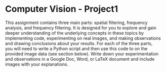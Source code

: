 # Computer Vision - Project1

This assignment contains three main parts: spatial filtering, frequency analysis, and frequency filtering. It
is designed for you to explore and gain deeper understanding of the underlying concepts in these topics by
implementing code, experimenting on real images, and making observations and drawing conclusions about
your results. For each of the three parts, you will need to write a Python script and then use this code to
on the provided image data (see section below). Write down your experimentation and observations in a
Google Doc, Word, or LaTeX document and include images with your explanations.
